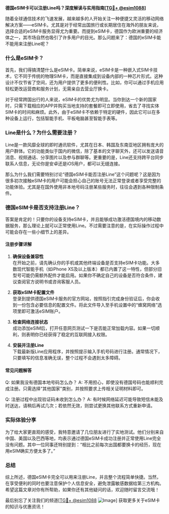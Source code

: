 **德国eSIM卡可以注册Line吗？深度解读与实用指南[[TG💪+ @esim1088](https://t.me/s/esim1088)]**

随着全球通信技术的飞速发展，越来越多的人开始关注一种便捷又灵活的移动网络解决方案——eSIM卡。尤其是对于经常出国旅行或长期居住在海外的朋友来说，选择合适的eSIM卡服务显得尤为重要。而提到eSIM卡，德国作为欧洲重要的经济体之一，其市场自然也吸引了许多用户的目光。那么问题来了：德国的eSIM卡能不能用来注册Line呢？

### 什么是eSIM卡？

首先，我们得搞清楚什么是eSIM卡。简单来说，eSIM卡是一种嵌入式SIM卡技术，它不同于传统的物理SIM卡，而是直接集成到设备内部的一种芯片形式。这种设计不仅节省了空间，还为用户提供了更多的便利性。比如，你可以通过手机应用轻松更改运营商和服务计划，无需亲自去营业厅换卡。

对于经常跨国出行的人来说，eSIM卡的优势尤为明显。当你到达一个新的国家时，只需下载相应的APP并购买当地支持的套餐即可立即使用，省去了寻找实体SIM卡的时间和麻烦。此外，由于eSIM卡不依赖于特定的硬件，因此它可以在多种设备上运行，包括智能手机、平板电脑甚至智能手表等。

### Line是什么？为什么需要注册？

Line是一款风靡全球的即时通讯软件，尤其在日本、韩国及东南亚地区拥有庞大的用户群体。它的功能类似于国内的微信，除了基本的文字聊天外，还可以发送语音消息、视频通话、分享图片以及参与群聊等。更重要的是，Line还支持跨平台同步联系人信息，无论你是安卓还是iOS用户，都可以无缝连接。

那么为什么我们需要特别讨论“德国eSIM卡能否注册Line”这个问题呢？这是因为很多初次接触eSIM卡的用户可能会担心自己的账号无法正常登录或者享受完整的功能体验。尤其是在国外使用非本地号码注册某些服务时，往往会遇到各种限制条件。

### 德国eSIM卡是否支持注册Line？

答案是肯定的！只要你的设备支持eSIM卡，并且能够成功激活德国境内的移动数据服务，那么理论上就可以正常使用Line。不过需要注意的是，在实际操作过程中可能会存在一些小细节上的差异。

#### 注册步骤详解

1. **确保设备兼容性**  
   在开始之前，请先确认你的手机或其他终端设备是否支持eSIM卡功能。大多数现代智能手机（如iPhone XS及以上版本）都已内置了这一特性，但部分旧型号可能仍需额外配件才能启用。如果你不确定自己的设备是否符合条件，建议查阅官方说明书或咨询客服人员。

2. **获取eSIM卡配置文件**  
   登录到提供德国eSIM卡服务的官方网站，按照指引完成身份验证后，你会收到一份包含必要信息的配置文件。将此文件导入至手机设置中的“蜂窝网络”选项里即可激活eSIM账户。

3. **检查网络连接状态**  
   成功添加eSIM后，打开任意网页测试一下是否能正常加载内容。如果一切顺利，则表明你已经获得了稳定的互联网接入权限。

4. **安装并注册Line**  
   下载最新版Line应用程序，并按照提示输入手机号码进行注册。通常情况下，只要填写的信息准确无误，整个过程不会遇到太多障碍。

#### 常见问题解答

Q: 如果我没有德国本地号码怎么办？
A: 不用担心，即使没有德国号码也能顺利完成注册。只需选择“其他国家”类别，并按照要求上传相关证明材料即可。

Q: 注册过程中出现验证码未收到怎么办？
A: 有时候网络延迟可能导致短信未能及时送达，请稍后再试几次；若依然无效，则尝试更换其他联系方式重新申请。

### 实际体验分享

为了给大家更直观的感受，我特意邀请了几位朋友进行了实地测试。他们分别来自中国、美国以及巴西等地，均表示通过德国eSIM卡成功注册并正常使用Line完全没有问题。其中一位同事还特别提到：“相比之前每次出国都要换卡的经历，现在用eSIM确实方便太多了。”

### 总结

综上所述，德国eSIM卡完全可以用来注册Line，并且整个流程简单快捷。当然，在享受便利的同时也要注意保护个人信息安全，避免泄露敏感数据给第三方机构。希望这篇文章对你有所帮助，如果你还有其他疑问的话，欢迎随时留言交流哦！

最后别忘了关注我们的频道[[TG💪+ @esim1088](https://t.me/s/esim1088) ![Image](https://i.postimg.cc/4NQfJmqS/Snipaste-2025-05-13-00-14-12.png)] 获取更多关于eSIM卡的知识与优惠资讯！